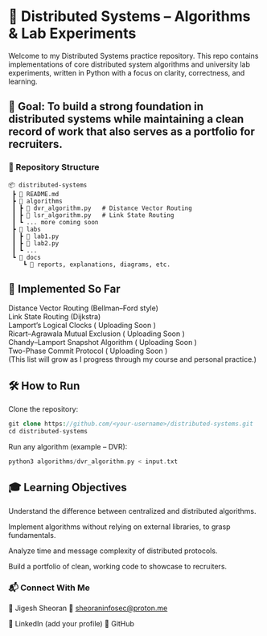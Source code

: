 # 📡 Distributed Systems – Algorithms & Lab Experiments

Welcome to my Distributed Systems practice repository.
This repo contains implementations of core distributed system algorithms and university lab experiments, written in Python with a focus on clarity, correctness, and learning.

## 🎯 Goal: To build a strong foundation in distributed systems while maintaining a clean record of work that also serves as a portfolio for recruiters.

### 📂 Repository Structure
```
📦 distributed-systems
 ┣ 📜 README.md
 ┣ 📂 algorithms
 ┃ ┣ 📜 dvr_algorithm.py   # Distance Vector Routing
 ┃ ┣ 📜 lsr_algorithm.py   # Link State Routing
 ┃ ┗ ... more coming soon
 ┣ 📂 labs
 ┃ ┣ 📜 lab1.py
 ┃ ┣ 📜 lab2.py
 ┃ ┗ ...
 ┗ 📂 docs
    ┗ 📜 reports, explanations, diagrams, etc.
```

## 🚀 Implemented So Far

 Distance Vector Routing (Bellman–Ford style)    <br>
 Link State Routing (Dijkstra) <br>
 Lamport’s Logical Clocks                ( Uploading Soon ) <br>
 Ricart–Agrawala Mutual Exclusion        ( Uploading Soon ) <br>
 Chandy–Lamport Snapshot Algorithm       ( Uploading Soon ) <br>
 Two-Phase Commit Protocol               ( Uploading Soon ) <br>
(This list will grow as I progress through my course and personal practice.) <br>

## 🛠 How to Run

Clone the repository:
```php
git clone https://github.com/<your-username>/distributed-systems.git
cd distributed-systems
```

Run any algorithm (example – DVR):
```php
python3 algorithms/dvr_algorithm.py < input.txt
```

## 🎓 Learning Objectives

Understand the difference between centralized and distributed algorithms.

Implement algorithms without relying on external libraries, to grasp fundamentals.

Analyze time and message complexity of distributed protocols.

Build a portfolio of clean, working code to showcase to recruiters.



### 📬 Connect With Me

👤 Jigesh Sheoran
📧 sheoraninfosec@proton.me

💼 LinkedIn
 (add your profile)
🐙 GitHub

